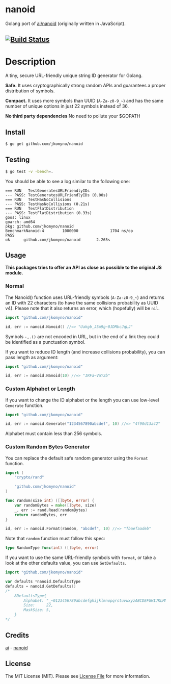 # nanoid
Golang port of [ai/nanoid](https://github.com/ai/nanoid) (originally written in JavaScript).

[![Build Status](https://travis-ci.org/jkomyno/nanoid?branch=master)](https://travis-ci.org/jkomyno/nanoid)
---

# Description
A tiny, secure URL-friendly unique string ID generator for Golang.

**Safe.** It uses cryptographically strong random APIs
and guarantees a proper distribution of symbols.

**Compact.** It uses more symbols than UUID (`A-Za-z0-9_~`)
and has the same number of unique options in just 22 symbols instead of 36.

**No third party dependencies** No need to pollute your $GOPATH

## Install

```bash
$ go get github.com/jkomyno/nanoid
```

## Testing

``` bash
$ go test -v -bench=.
```

You should be able to see a log similar to the following one:
```
=== RUN   TestGeneratesURLFriendlyIDs
--- PASS: TestGeneratesURLFriendlyIDs (0.00s)
=== RUN   TestHasNoCollisions
--- PASS: TestHasNoCollisions (0.21s)
=== RUN   TestFlatDistribution
--- PASS: TestFlatDistribution (0.33s)
goos: linux
goarch: amd64
pkg: github.com/jkomyno/nanoid
BenchmarkNanoid-4        1000000              1704 ns/op
PASS
ok      github.com/jkomyno/nanoid       2.265s
```

## Usage
**This packages tries to offer an API as close as possible to the original JS module.**

### Normal

The Nanoid() function uses URL-friendly symbols (`A-Za-z0-9_~`) and returns an ID
with 22 characters (to have the same collisions probability as UUID v4).
Please note that it also returns an error, which (hopefully) will be `nil`.

```go
import "github.com/jkomyno/nanoid"

id, err := nanoid.Nanoid() //=> "Uakgb_J5m9g~0JDMbcJqLJ"
```

Symbols `-,.()` are not encoded in URL, but in the end of a link
they could be identified as a punctuation symbol.

If you want to reduce ID length (and increase collisions probability),
you can pass length as argument:

```go
import "github.com/jkomyno/nanoid"

id, err := nanoid.Nanoid(10) //=> "IRFa~VaY2b"
```

### Custom Alphabet or Length

If you want to change the ID alphabet or the length
you can use low-level `Generate` function.

```go
import "github.com/jkomyno/nanoid"

id, err := nanoid.Generate("1234567890abcdef", 10) //=> "4f90d13a42"
```

Alphabet must contain less than 256 symbols.

### Custom Random Bytes Generator

You can replace the default safe random generator using the `Format` function.

```go
import (
    "crypto/rand"

    "github.com/jkomyno/nanoid"
)

func random(size int) ([]byte, error) {
	var randomBytes = make([]byte, size)
	_, err := rand.Read(randomBytes)
	return randomBytes, err
}

id, err := nanoid.Format(random, "abcdef", 10) //=> "fbaefaadeb"
```

Note that `random` function must follow this spec:
```go
type RandomType func(int) ([]byte, error)
```

If you want to use the same URL-friendly symbols with `format`,
or take a look at the other defaults value, you can use `GetDefaults`.

```go
import "github.com/jkomyno/nanoid"

var defaults *nanoid.DefaultsType
defaults = nanoid.GetDefaults()
/*
	&DefaultsType{
		Alphabet: "_~0123456789abcdefghijklmnopqrstuvwxyzABCDEFGHIJKLMNOPQRSTUVWXYZ",
		Size:     22,
		MaskSize: 5,
	}
*/
```

## Credits

[ai](https://github.com/ai) - [nanoid](https://github.com/ai/nanoid)

## License

The MIT License (MIT). Please see [License File](LICENSE.md) for more information.
